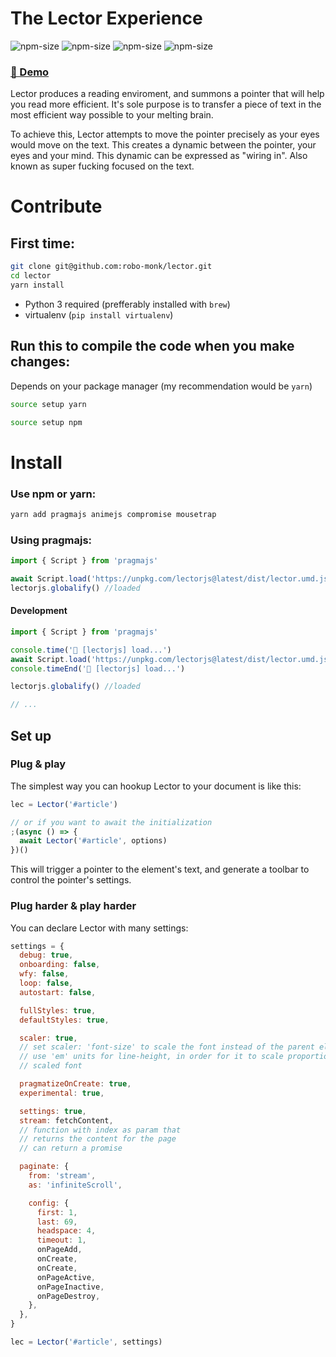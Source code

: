 # The Lector Experience

![npm-size](https://img.shields.io/npm/v/lectorjs?style=flat-square)
![npm-size](https://img.shields.io/npm/l/lectorjs?style=flat-square)
![npm-size](https://img.shields.io/github/commit-activity/m/robo-monk/lector?style=flat-square)
![npm-size](https://img.shields.io/npm/dw/lectorjs?style=flat-square)

### [ 🚀 Demo ](https://freadyapp.github.io/lector)

Lector produces a reading enviroment, and summons a pointer that will help you read more efficient. It's sole purpose is to transfer a piece of text
in the most efficient way possible to your melting brain.

To achieve this, Lector attempts to move the pointer precisely as your eyes would move on the text. This creates a dynamic between the pointer, your eyes and
your mind. This dynamic can be expressed as "wiring in". Also known as super fucking focused on the text.

# Contribute

## First time:

```bash
git clone git@github.com:robo-monk/lector.git
cd lector
yarn install
```

- Python 3 required (prefferably installed with `brew`)
- virtualenv (`pip install virtualenv`)

## Run this to compile the code when you make changes:

Depends on your package manager (my recommendation would be `yarn`)

```bash
source setup yarn
```

```bash
source setup npm
```

# Install

### Use npm or yarn:

```bash
yarn add pragmajs animejs compromise mousetrap
```

### Using pragmajs:

```javascript
import { Script } from 'pragmajs'

await Script.load('https://unpkg.com/lectorjs@latest/dist/lector.umd.js')
lectorjs.globalify() //loaded
```

#### Development

```javascript
import { Script } from 'pragmajs'

console.time('📖 [lectorjs] load...')
await Script.load('https://unpkg.com/lectorjs@latest/dist/lector.umd.js', 'lector')
console.timeEnd('📖 [lectorjs] load...')

lectorjs.globalify() //loaded

// ...
```

## Set up

### Plug & play

The simplest way you can hookup Lector to your document is like this:

```javascript
lec = Lector('#article')

// or if you want to await the initialization
;(async () => {
  await Lector('#article', options)
})()
```

This will trigger a pointer to the element's text, and generate a toolbar to control the pointer's settings.

### Plug harder & play harder

You can declare Lector with many settings:

```javascript
settings = {
  debug: true,
  onboarding: false,
  wfy: false,
  loop: false,
  autostart: false,

  fullStyles: true,
  defaultStyles: true,

  scaler: true,
  // set scaler: 'font-size' to scale the font instead of the parent element
  // use 'em' units for line-height, in order for it to scale proportionaly to the
  // scaled font

  pragmatizeOnCreate: true,
  experimental: true,

  settings: true,
  stream: fetchContent,
  // function with index as param that
  // returns the content for the page
  // can return a promise

  paginate: {
    from: 'stream',
    as: 'infiniteScroll',

    config: {
      first: 1,
      last: 69,
      headspace: 4,
      timeout: 1,
      onPageAdd,
      onCreate,
      onCreate,
      onPageActive,
      onPageInactive,
      onPageDestroy,
    },
  },
}

lec = Lector('#article', settings)
```
